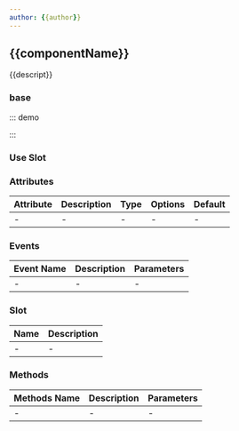 ```yaml
---
author: {{author}}
---
```


## {{componentName}}
{{descript}}

### base

::: demo

:::

### Use Slot

### Attributes

| Attribute | Description | Type | Options | Default |
| ---- | ---- | ---- | ---- | ---- |
| - | - | - | - | - |


### Events

| Event Name | Description | Parameters |
| ---- | ---- | ---- |
| - | - | -|


### Slot

| Name | Description |
| ---- | ---- |
| - | - |

### Methods

| Methods Name | Description | Parameters |
| ---- | ---- | ---- |
| - | - | - |
